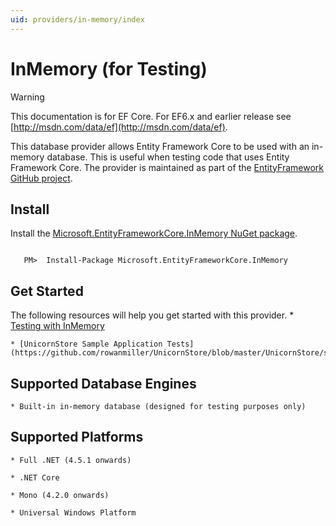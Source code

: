 ```yaml
---
uid: providers/in-memory/index
---
```

# InMemory (for Testing)

> [!WARNING]
> This documentation is for EF Core. For EF6.x and earlier release see [http://msdn.com/data/ef](http://msdn.com/data/ef).

This database provider allows Entity Framework Core to be used with an in-memory database. This is useful when testing code that uses Entity Framework Core. The provider is maintained as part of the [EntityFramework GitHub project](https://github.com/aspnet/EntityFramework).

## Install

Install the [Microsoft.EntityFrameworkCore.InMemory NuGet package](https://www.nuget.org/packages/Microsoft.EntityFrameworkCore.InMemory/).

<!-- literal_block"ids  "classes  "xml:space": "preserve", "backrefs  "linenos": false, "dupnames  : "csharp",", highlight_args}, "names": [] -->

````text

   PM>  Install-Package Microsoft.EntityFrameworkCore.InMemory
   ````

## Get Started

The following resources will help you get started with this provider.
    * [Testing with InMemory](../../miscellaneous/testing.md)

    * [UnicornStore Sample Application Tests](https://github.com/rowanmiller/UnicornStore/blob/master/UnicornStore/src/UnicornStore.Tests/Controllers/ShippingControllerTests.cs)

## Supported Database Engines

    * Built-in in-memory database (designed for testing purposes only)

## Supported Platforms

    * Full .NET (4.5.1 onwards)

    * .NET Core

    * Mono (4.2.0 onwards)

    * Universal Windows Platform
